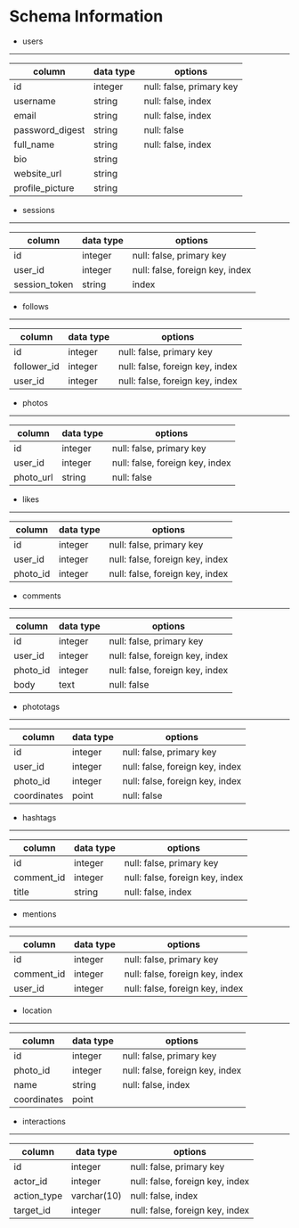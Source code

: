 # Schema Information

+ users
---

column      | data type | options
------------|-----------|---------------
id | integer | null: false, primary key
username | string | null: false, index
email | string | null: false, index
password_digest | string  | null: false
full_name | string  | null: false, index
bio | string  |
website_url | string  |
profile_picture | string  |

+ sessions
---

column      | data type | options
------------|-----------|---------------
id  | integer | null: false, primary key
user_id | integer | null: false, foreign key, index
session_token | string  | index

+ follows
---

column      | data type | options
------------|-----------|---------------
id  | integer | null: false, primary key
follower_id | integer | null: false, foreign key, index
user_id | integer | null: false, foreign key, index

+ photos
---

column      | data type | options
------------|-----------|---------------
id  | integer | null: false, primary key
user_id | integer | null: false, foreign key, index
photo_url | string  | null: false

+ likes
---

column      | data type | options
------------|-----------|---------------
id  | integer | null: false, primary key
user_id | integer | null: false, foreign key, index
photo_id | integer | null: false, foreign key, index

+ comments
---

column      | data type | options
------------|-----------|---------------
id  | integer | null: false, primary key
user_id | integer | null: false, foreign key, index
photo_id | integer | null: false, foreign key, index
body  | text  | null: false

+ phototags
---

column      | data type | options
------------|-----------|---------------
id  | integer | null: false, primary key
user_id | integer | null: false, foreign key, index
photo_id | integer | null: false, foreign key, index
coordinates | point | null: false

+ hashtags
---

column      | data type | options
------------|-----------|---------------
id  | integer | null: false, primary key
comment_id  | integer | null: false, foreign key, index
title | string  | null: false, index

+ mentions
---

column      | data type | options
------------|-----------|---------------
id  | integer | null: false, primary key
comment_id  | integer | null: false, foreign key, index
user_id | integer | null: false, foreign key, index

+ location
---

column      | data type | options
------------|-----------|---------------
id  | integer | null: false, primary key
photo_id | integer | null: false, foreign key, index
name  | string  | null: false, index
coordinates | point |

+ interactions
---

column      | data type | options
------------|-----------|---------------
id  | integer | null: false, primary key
actor_id  | integer | null: false, foreign key, index
action_type | varchar(10) | null: false, index
target_id | integer | null: false, foreign key, index

